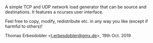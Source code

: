 A simple TCP and UDP network load generator that can be source and destinations.
It features a ncurses user interface.

Feel free to copy, modify, redistribute etc. in any way you like (except if
harmful to others)!

Thomas Erbesdobler \<t.erbesdobler@gmx.de\>, 19th Oct. 2019
